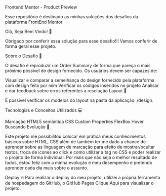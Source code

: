 Frontend Mentor - Product Preview

Esse repositório é destinado as minhas soluções dos desafios da plataforma FrontEnd Mentor

Olá, Seja Bem Vindo! 👋

Obrigado por conferir essa solução para esse desafio!!! Vamos conferir de forma geral esse projeto.

Sobre o Desafio 🎯

O desafio é reproduzir um Order Summary de forma que pareça o mais próximo possivel do design fornecido. Os usuários devem ser capazes de:

Visualizar e comparar a semelhança do design fornecido pela plataforma com design feito por mim
Verificar os códigos inseridos no projeto
Analisar e dar feedback sobre erros referentes a resolução
Layout 🎨

É possivel verificar os modelos do layout na pasta da aplicação ./design.

Tecnologias e Conceitos Utilizados 💻

Marcação HTML5 semântica
CSS Custom Properties
FlexBox
Hover
Buscando Evolução 🚀

Este projeto me possibilitou colocar em prática meus conhecimentos básicos sobre HTML, CSS além de também ter me dado a chance de aprender sobre as linguagem de marcação para efeito de mostrar/ocultar textos, troca de icones ao click e como utilizar a tag no CSS e poder realizar o projeto de forma individual. Por mais que não seja o melhor resultado de todos, estou feliz com a minha evolução e meu desempenho e pretendo aprender cada dia mais sobre o assunto.

Deploy 🔥 Para realizar o deploy do meu projeto, utilizei a própria ferramenta de hospedagem do GitHub, o GitHub Pages Clique Aqui para visualizar o projeto.
